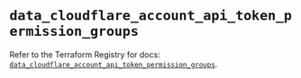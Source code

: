 # `data_cloudflare_account_api_token_permission_groups`

Refer to the Terraform Registry for docs: [`data_cloudflare_account_api_token_permission_groups`](https://registry.terraform.io/providers/cloudflare/cloudflare/5.11.0/docs/data-sources/account_api_token_permission_groups).
